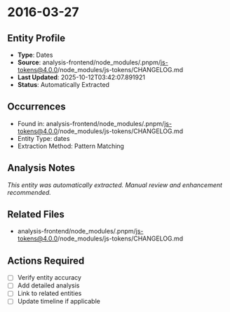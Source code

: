 # 2016-03-27

## Entity Profile
- **Type**: Dates
- **Source**: analysis-frontend/node_modules/.pnpm/js-tokens@4.0.0/node_modules/js-tokens/CHANGELOG.md
- **Last Updated**: 2025-10-12T03:42:07.891921
- **Status**: Automatically Extracted

## Occurrences
- Found in: analysis-frontend/node_modules/.pnpm/js-tokens@4.0.0/node_modules/js-tokens/CHANGELOG.md
- Entity Type: dates
- Extraction Method: Pattern Matching

## Analysis Notes
*This entity was automatically extracted. Manual review and enhancement recommended.*

## Related Files
- analysis-frontend/node_modules/.pnpm/js-tokens@4.0.0/node_modules/js-tokens/CHANGELOG.md

## Actions Required
- [ ] Verify entity accuracy
- [ ] Add detailed analysis
- [ ] Link to related entities
- [ ] Update timeline if applicable
